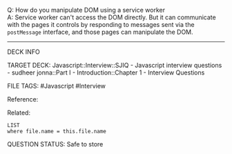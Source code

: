 Q: How do you manipulate DOM using a service worker  
A: Service worker can't access the DOM directly. But it can communicate with the pages it controls by responding to messages sent via the `postMessage` interface, and those pages can manipulate the DOM.
<!--ID: 1693596720483-->

---

DECK INFO

TARGET DECK: Javascript::Interview::SJIQ - Javascript interview questions - sudheer jonna::Part I - Introduction::Chapter 1 - Interview Questions

FILE TAGS: #Javascript #Interview

Reference:

Related:

```dataview
LIST
where file.name = this.file.name
```

QUESTION STATUS: Safe to store
